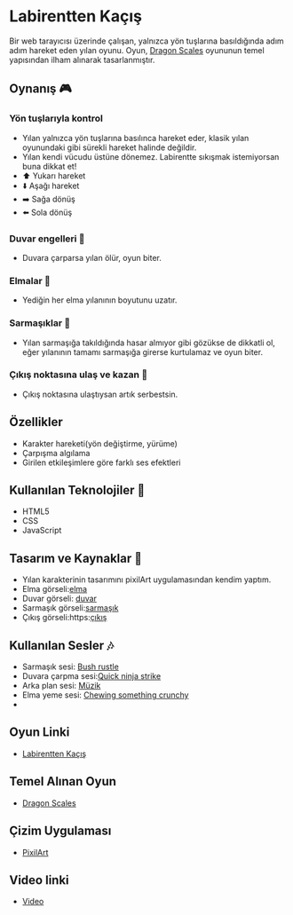 # Labirentten Kaçış
Bir web tarayıcısı üzerinde çalışan, yalnızca yön tuşlarına basıldığında adım adım hareket eden yılan oyunu. Oyun, [Dragon Scales](https://bijoykochar.itch.io/dragon-scales) oyununun temel yapısından ilham alınarak tasarlanmıştır.
## Oynanış :video_game:
### Yön tuşlarıyla kontrol 
- Yılan yalnızca yön tuşlarına basılınca hareket eder, klasik yılan oyunundaki gibi sürekli hareket halinde değildir.
- Yılan kendi vücudu üstüne dönemez. Labirentte sıkışmak istemiyorsan buna dikkat et!
- :arrow_up: Yukarı hareket
- :arrow_down: Aşağı hareket
- :arrow_right: Sağa dönüş
- :arrow_left: Sola dönüş
  
### Duvar engelleri :bricks:
- Duvara çarparsa yılan ölür, oyun biter.
### Elmalar :apple:
- Yediğin her elma yılanının boyutunu uzatır.
### Sarmaşıklar :herb:
- Yılan sarmaşığa takıldığında hasar almıyor gibi gözükse de dikkatli ol, eğer yılanının tamamı sarmaşığa girerse kurtulamaz ve oyun biter.
### Çıkış noktasına ulaş ve kazan :tada:
- Çıkış noktasına ulaştıysan artık serbestsin.
## Özellikler
- Karakter hareketi(yön değiştirme, yürüme)
- Çarpışma algılama
- Girilen etkileşimlere göre farklı ses efektleri
 ## Kullanılan Teknolojiler :toolbox:
 - HTML5
 - CSS
 - JavaScript
## Tasarım ve Kaynaklar :art:
- Yılan karakterinin tasarımını pixilArt uygulamasından kendim yaptım.
- Elma görseli:[elma]( https://pin.it/20RpCHHUY)
- Duvar görseli: [duvar](https://pin.it/6wHsJlfeR)
- Sarmaşık görseli:[sarmaşık](https://pin.it/25jg1pojF)
- Çıkış görseli:https:[çıkış](//pin.it/4HRgMZgS4)
 ## Kullanılan Sesler :notes:
 - Sarmaşık sesi: [Bush rustle](https://pixabay.com/sound-effects/search/bush%20rustle/ )
 - Duvara çarpma sesi:[Quick ninja strike](https://mixkit.co/free-sound-effects/punch/) 
 - Arka plan sesi: [Müzik]( https://freesound.org/s/544416/)
 - Elma yeme sesi: [Chewing something crunchy](https://mixkit.co/free-sound-effects/eat/ )
 - 
## Oyun Linki
- [Labirentten Kaçış](https://semaimre.github.io/labirentten-kacis/)
## Temel Alınan Oyun
- [Dragon Scales]( https://bijoykochar.itch.io/dragon-scales)
## Çizim Uygulaması
- [PixilArt](https://www.pixilart.com/draw)
## Video linki
- [Video](https://youtu.be/SbNFntk7VWo)

  

